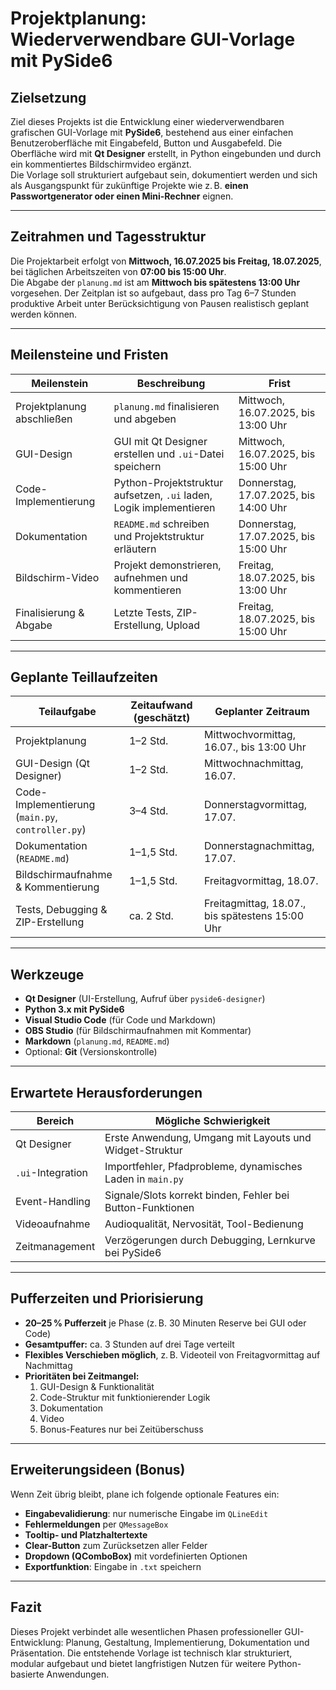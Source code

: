 # Projektplanung: Wiederverwendbare GUI-Vorlage mit PySide6

## Zielsetzung

Ziel dieses Projekts ist die Entwicklung einer wiederverwendbaren grafischen GUI-Vorlage mit **PySide6**, bestehend aus einer einfachen Benutzeroberfläche mit Eingabefeld, Button und Ausgabefeld. Die Oberfläche wird mit **Qt Designer** erstellt, in Python eingebunden und durch ein kommentiertes Bildschirmvideo ergänzt.  
Die Vorlage soll strukturiert aufgebaut sein, dokumentiert werden und sich als Ausgangspunkt für zukünftige Projekte wie z. B. **einen Passwortgenerator oder einen Mini-Rechner** eignen.

---

## Zeitrahmen und Tagesstruktur

Die Projektarbeit erfolgt von **Mittwoch, 16.07.2025 bis Freitag, 18.07.2025**, bei täglichen Arbeitszeiten von **07:00 bis 15:00 Uhr**.  
Die Abgabe der `planung.md` ist am **Mittwoch bis spätestens 13:00 Uhr** vorgesehen. Der Zeitplan ist so aufgebaut, dass pro Tag 6–7 Stunden produktive Arbeit unter Berücksichtigung von Pausen realistisch geplant werden können.

---

## Meilensteine und Fristen

| **Meilenstein**             | **Beschreibung**                                                            | **Frist**                            |
|----------------------------|-----------------------------------------------------------------------------|--------------------------------------|
| Projektplanung abschließen | `planung.md` finalisieren und abgeben                                       | Mittwoch, 16.07.2025, bis 13:00 Uhr  |
| GUI-Design                 | GUI mit Qt Designer erstellen und `.ui`-Datei speichern                      | Mittwoch, 16.07.2025, bis 15:00 Uhr  |
| Code-Implementierung       | Python-Projektstruktur aufsetzen, `.ui` laden, Logik implementieren         | Donnerstag, 17.07.2025, bis 14:00 Uhr |
| Dokumentation              | `README.md` schreiben und Projektstruktur erläutern                         | Donnerstag, 17.07.2025, bis 15:00 Uhr |
| Bildschirm-Video           | Projekt demonstrieren, aufnehmen und kommentieren                            | Freitag, 18.07.2025, bis 13:00 Uhr    |
| Finalisierung & Abgabe     | Letzte Tests, ZIP-Erstellung, Upload                                         | Freitag, 18.07.2025, bis 15:00 Uhr    |

---

## Geplante Teillaufzeiten

| **Teilaufgabe**                         | **Zeitaufwand (geschätzt)**    | **Geplanter Zeitraum**                                |
|----------------------------------------|-------------------------------|--------------------------------------------------------|
| Projektplanung                          | 1–2 Std.                      | Mittwochvormittag, 16.07., bis 13:00 Uhr               |
| GUI-Design (Qt Designer)                | 1–2 Std.                      | Mittwochnachmittag, 16.07.                             |
| Code-Implementierung (`main.py`, `controller.py`) | 3–4 Std.                      | Donnerstagvormittag, 17.07.                            |
| Dokumentation (`README.md`)            | 1–1,5 Std.                    | Donnerstagnachmittag, 17.07.                           |
| Bildschirmaufnahme & Kommentierung     | 1–1,5 Std.                    | Freitagvormittag, 18.07.                               |
| Tests, Debugging & ZIP-Erstellung      | ca. 2 Std.                    | Freitagmittag, 18.07., bis spätestens 15:00 Uhr        |

---

## Werkzeuge

- **Qt Designer** (UI-Erstellung, Aufruf über `pyside6-designer`)
- **Python 3.x mit PySide6**
- **Visual Studio Code** (für Code und Markdown)
- **OBS Studio** (für Bildschirmaufnahmen mit Kommentar)
- **Markdown** (`planung.md`, `README.md`)
- Optional: **Git** (Versionskontrolle)

---

## Erwartete Herausforderungen

| **Bereich**               | **Mögliche Schwierigkeit**                                                   |
|---------------------------|------------------------------------------------------------------------------|
| Qt Designer                | Erste Anwendung, Umgang mit Layouts und Widget-Struktur                     |
| `.ui`-Integration          | Importfehler, Pfadprobleme, dynamisches Laden in `main.py`                  |
| Event-Handling             | Signale/Slots korrekt binden, Fehler bei Button-Funktionen                  |
| Videoaufnahme              | Audioqualität, Nervosität, Tool-Bedienung                                   |
| Zeitmanagement             | Verzögerungen durch Debugging, Lernkurve bei PySide6                        |

---

## Pufferzeiten und Priorisierung

- **20–25 % Pufferzeit** je Phase (z. B. 30 Minuten Reserve bei GUI oder Code)
- **Gesamtpuffer:** ca. 3 Stunden auf drei Tage verteilt
- **Flexibles Verschieben möglich**, z. B. Videoteil von Freitagvormittag auf Nachmittag
- **Prioritäten bei Zeitmangel:**
  1. GUI-Design & Funktionalität
  2. Code-Struktur mit funktionierender Logik
  3. Dokumentation
  4. Video
  5. Bonus-Features nur bei Zeitüberschuss

---

## Erweiterungsideen (Bonus)

Wenn Zeit übrig bleibt, plane ich folgende optionale Features ein:

- **Eingabevalidierung**: nur numerische Eingabe im `QLineEdit`
- **Fehlermeldungen** per `QMessageBox`
- **Tooltip- und Platzhaltertexte**
- **Clear-Button** zum Zurücksetzen aller Felder
- **Dropdown (QComboBox)** mit vordefinierten Optionen
- **Exportfunktion**: Eingabe in `.txt` speichern

---

## Fazit

Dieses Projekt verbindet alle wesentlichen Phasen professioneller GUI-Entwicklung: Planung, Gestaltung, Implementierung, Dokumentation und Präsentation. Die entstehende Vorlage ist technisch klar strukturiert, modular aufgebaut und bietet langfristigen Nutzen für weitere Python-basierte Anwendungen.
